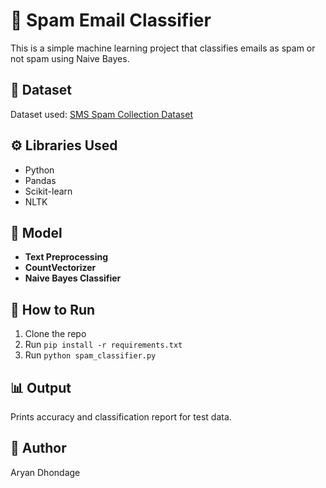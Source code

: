 # 📧 Spam Email Classifier

This is a simple machine learning project that classifies emails as spam or not spam using Naive Bayes.

## 📂 Dataset

Dataset used: [SMS Spam Collection Dataset](https://www.kaggle.com/datasets/uciml/sms-spam-collection-dataset)

## ⚙️ Libraries Used

- Python
- Pandas
- Scikit-learn
- NLTK

## 🧠 Model

- **Text Preprocessing**
- **CountVectorizer**
- **Naive Bayes Classifier**

## 🚀 How to Run

1. Clone the repo
2. Run `pip install -r requirements.txt`
3. Run `python spam_classifier.py`

## 📊 Output

Prints accuracy and classification report for test data.

## 👤 Author

Aryan Dhondage

